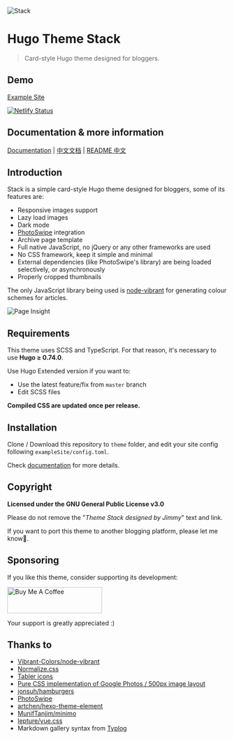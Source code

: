![Stack](https://i.imgur.com/cCiHOGS.jpg)
# Hugo Theme Stack

> Card-style Hugo theme designed for bloggers.

## Demo

[Example Site](https://theme-stack.jimmycai.com/)

[![Netlify Status](https://api.netlify.com/api/v1/badges/a2d2807a-a905-4bcb-97da-8da8d847da3d/deploy-status)](https://app.netlify.com/sites/hugo-theme-stack/deploys)

## Documentation & more information

[Documentation](https://www.notion.so/jimmycai/Hugo-Theme-Stack-511aec5b9ed845ce9b6e3ae0bf7fb6d4) | [中文文档](https://www.notion.so/jimmycai/Hugo-Theme-Stack-511aec5b9ed845ce9b6e3ae0bf7fb6d4) | [README 中文](README_ZH.md)

## Introduction

Stack is a simple card-style Hugo theme designed for bloggers, some of its features are:

- Responsive images support
- Lazy load images
- Dark mode
- [PhotoSwipe](https://photoswipe.com/) integration
- Archive page template
- Full native JavaScript, no jQuery or any other frameworks are used
- No CSS framework, keep it simple and minimal
- External dependencies (like PhotoSwipe's library) are being loaded selectively, or asynchronously
- Properly cropped thumbnails

The only JavaScript library being used is [node-vibrant](https://github.com/Vibrant-Colors/node-vibrant) for generating colour schemes for articles.

![Page Insight](https://i.imgur.com/0hUWmMh.png)

## Requirements

This theme uses SCSS and TypeScript. For that reason, it's necessary to use **Hugo ≥ 0.74.0**.

Use Hugo Extended version if you want to:

* Use the latest feature/fix from `master` branch
* Edit SCSS files
  
**Compiled CSS are updated once per release.**

## Installation

Clone / Download this repository to `theme` folder, and edit your site config following `exampleSite/config.toml`.

Check [documentation](https://www.notion.so/jimmycai/Hugo-Theme-Stack-511aec5b9ed845ce9b6e3ae0bf7fb6d4) for more details.

## Copyright

**Licensed under the GNU General Public License v3.0**

Please do not remove the "*Theme Stack designed by Jimmy*" text and link.

If you want to port this theme to another blogging platform, please let me know🙏.

## Sponsoring

If you like this theme, consider supporting its development:

<a href="https://www.buymeacoffee.com/jimmycai" target="_blank"><img src="https://cdn.buymeacoffee.com/buttons/v2/default-green.png" alt="Buy Me A Coffee" height="60px" width="217px"></a>

Your support is greatly appreciated :)

## Thanks to

  - [Vibrant-Colors/node-vibrant](https://github.com/Vibrant-Colors/node-vibrant)
  - [Normalize.css](https://necolas.github.io/normalize.css/)
  - [Tabler icons](https://tablericons.com/)
  - [Pure CSS implementation of Google Photos / 500px image layout](https://github.com/xieranmaya/blog/issues/6)
  - [jonsuh/hamburgers](https://github.com/jonsuh/hamburgers)
  - [PhotoSwipe](https://photoswipe.com/)
  - [artchen/hexo-theme-element](https://github.com/artchen/hexo-theme-element)
  - [MunifTanjim/minimo](https://github.com/MunifTanjim/minimo)
  - [lepture/yue.css](https://github.com/lepture/yue.css)
  - Markdown gallery syntax from [Typlog](https://typlog.com/)
